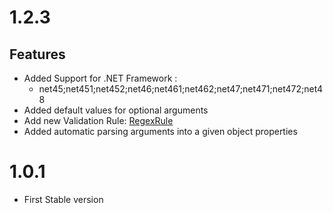 # 1.2.3 
## Features
- Added Support for .NET Framework : 
  - net45;net451;net452;net46;net461;net462;net47;net471;net472;net48 
- Added default values for optional arguments
- Add new Validation Rule: [RegexRule](https://github.com/YounesCheikh/Cliargs.NET/blob/main/src/Cliargs/Rules/RegexRule.cs)
- Added automatic parsing arguments into a given object properties

# 1.0.1 
- First Stable version
